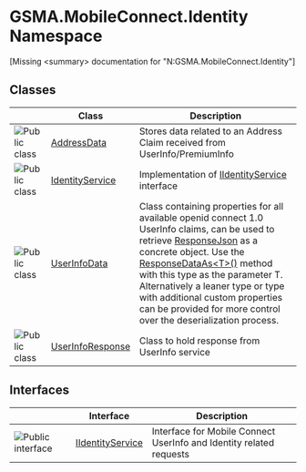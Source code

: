 GSMA.MobileConnect.Identity Namespace
=====================================

[Missing &lt;summary> documentation for "N:GSMA.MobileConnect.Identity"]



Classes
-------

                | Class                 | Description                                                                                                                                                                                                                                                                                                                                                              
--------------- | --------------------- | ------------------------------------------------------------------------------------------------------------------------------------------------------------------------------------------------------------------------------------------------------------------------------------------------------------------------------------------------------------------------ 
![Public class] | [AddressData][1]      | Stores data related to an Address Claim received from UserInfo/PremiumInfo                                                                                                                                                                                                                                                                                               
![Public class] | [IdentityService][2]  | Implementation of [IIdentityService][3] interface                                                                                                                                                                                                                                                                                                                        
![Public class] | [UserInfoData][4]     | Class containing properties for all available openid connect 1.0 UserInfo claims, can be used to retrieve [ResponseJson][5] as a concrete object. Use the [ResponseDataAs&lt;T>()][6] method with this type as the parameter T. Alternatively a leaner type or type with additional custom properties can be provided for more control over the deserialization process. 
![Public class] | [UserInfoResponse][7] | Class to hold response from UserInfo service                                                                                                                                                                                                                                                                                                                             


Interfaces
----------

                    | Interface             | Description                                                         
------------------- | --------------------- | ------------------------------------------------------------------- 
![Public interface] | [IIdentityService][3] | Interface for Mobile Connect UserInfo and Identity related requests 

[1]: AddressData/README.md
[2]: IdentityService/README.md
[3]: IIdentityService/README.md
[4]: UserInfoData/README.md
[5]: UserInfoResponse/ResponseJson.md
[6]: UserInfoResponse/ResponseDataAs__1.md
[7]: UserInfoResponse/README.md
[8]: ../_icons/Help.png
[Public class]: ../_icons/pubclass.gif "Public class"
[Public interface]: ../_icons/pubinterface.gif "Public interface"